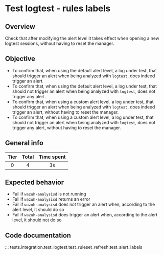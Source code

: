 # Test logtest - rules labels

## Overview

Check that after modifying the alert level it takes effect when opening a new
logtest sessions, without having to reset the manager.

## Objective

- To confirm that, when using the default alert level, a log under
test, that should trigger an alert when being analyzed with `logtest`, does
indeed trigger an alert.
- To confirm that, when using the default alert level, a log under
test, that should not trigger an alert when being analyzed with `logtest`, does
not trigger any alert.
- To confirm that, when using a custom alert level, a log under
test, that should trigger an alert when being analyzed with `logtest`, does
indeed trigger an alert, without having to reset the manager.
- To confirm that, when using a custom alert level, a log under
test, that should not trigger an alert when being analyzed with `logtest`, does
not trigger any alert, without having to reset the manager.

## General info

|Tier | Total | Time spent |
| :--:| :--:  | :--:       |
| 0   |    4 |    3s  |

## Expected behavior

- Fail if `wazuh-analysisd` is not running
- Fail if `wazuh-analysisd` returns an error
- Fail if `wazuh-analysisd` does not trigger an alert when, according to the alert level, it should do so
- Fail if `wazuh-analysisd` does trigger an alert when, according to the alert level, it should not do so

## Code documentation

::: tests.integration.test_logtest.test_ruleset_refresh.test_alert_labels
